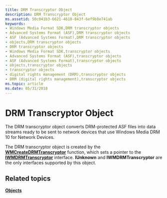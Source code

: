 ```yaml
---
title: DRM Transcryptor Object
description: DRM Transcryptor Object
ms.assetid: 50c041b3-6621-4618-843f-6ef9b8e741ab
keywords:
- Windows Media Format SDK,DRM transcryptor objects
- Advanced Systems Format (ASF),DRM transcryptor objects
- ASF (Advanced Systems Format),DRM transcryptor objects
- objects,DRM transcryptor objects
- DRM transcryptor objects
- Windows Media Format SDK,transcryptor objects
- Advanced Systems Format (ASF),transcryptor objects
- ASF (Advanced Systems Format),transcryptor objects
- objects,transcryptor objects
- transcryptor objects
- digital rights management (DRM),transcryptor objects
- DRM (digital rights management),transcryptor objects
ms.topic: article
ms.date: 05/31/2018
---
```


# DRM Transcryptor Object

The DRM transcryptor object converts DRM-protected ASF files into data streams ready to be sent to network devices that use Windows Media DRM 10 for Network Devices.

The DRM transcryptor object is created by the [**WMCreateDRMTranscryptor**](/previous-versions/windows/desktop/api/Wmsdkidl/nf-wmsdkidl-wmcreatedrmtranscryptor) function, which sets a pointer to the [**IWMDRMTranscryptor**](/previous-versions/windows/desktop/api/wmsdkidl/nn-wmsdkidl-iwmdrmtranscryptor) interface. **IUnknown** and **IWMDRMTranscryptor** are the only interfaces supported by this object.

## Related topics

<dl> <dt>

[**Objects**](objects.md)
</dt> </dl>

 

 





